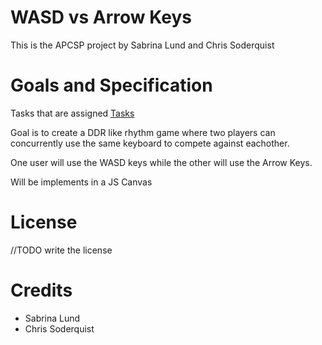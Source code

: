 # WASD vs Arrow Keys

This is the APCSP project by Sabrina Lund and Chris Soderquist

# Goals and Specification

Tasks that are assigned
[Tasks](./Outline.md)

Goal is to create a DDR like rhythm game where two players can concurrently use the same keyboard to compete against eachother.

One user will use the WASD keys while the other will use the Arrow Keys.

Will be implements in a JS Canvas

# License
//TODO write the license

# Credits
 - Sabrina Lund
 - Chris Soderquist
